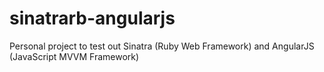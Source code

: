 sinatrarb-angularjs
===================

Personal project to test out Sinatra (Ruby Web Framework) and AngularJS (JavaScript MVVM Framework)
